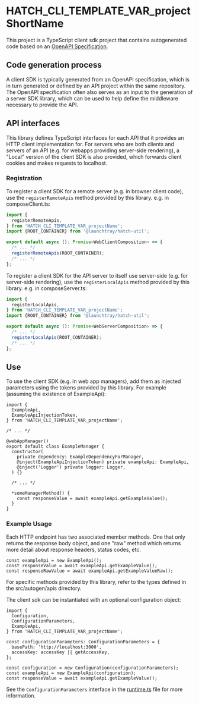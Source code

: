 # HATCH_CLI_TEMPLATE_VAR_projectShortName
This project is a TypeScript client sdk project that contains autogenerated code based on an 
[OpenAPI Specification](https://swagger.io/specification/).

## Code generation process
A client SDK is typically generated from an OpenAPI specification, which is in turn generated or defined
by an API project within the same repository. The OpenAPI specification often also serves as an input to the
generation of a server SDK library, which can be used to help define the middleware necessary to provide the API.

## API interfaces
This library defines TypeScript interfaces for each API that it provides an HTTP client implementation for.
For servers who are both clients and servers of an API (e.g. for webapps providing server-side rendering), a
"Local" version of the client SDK is also provided, which forwards client cookies and makes requests to localhost.

### Registration
To register a client SDK for a remote server (e.g. in browser client code), use the `registerRemoteApis` method
provided by this library. e.g. in composeClient.ts:
```typescript
import {
  registerRemoteApis,
} from 'HATCH_CLI_TEMPLATE_VAR_projectName';
import {ROOT_CONTAINER} from '@launchtray/hatch-util';

export default async (): Promise<WebClientComposition> => {
  /* ... */
  registerRemoteApis(ROOT_CONTAINER);
  /* ... */
};
```
To register a client SDK for the API server to itself use server-side (e.g. for server-side rendering), use the 
`registerLocalApis` method provided by this library. e.g. in composeServer.ts:
```typescript
import {
  registerLocalApis,
} from 'HATCH_CLI_TEMPLATE_VAR_projectName';
import {ROOT_CONTAINER} from '@launchtray/hatch-util';

export default async (): Promise<WebServerComposition> => {
  /* ... */
  registerLocalApis(ROOT_CONTAINER);
  /* ... */
};
```

## Use
To use the client SDK (e.g. in web app managers), add them as injected parameters using the tokens provided
by this library. For example (assuming the existence of ExampleApi):
```
import {
  ExampleApi,
  ExampleApiInjectionToken,
} from 'HATCH_CLI_TEMPLATE_VAR_projectName';

/* ... */

@webAppManager()
export default class ExampleManager {
  constructor(
    private dependency: ExampleDependencyForManager,
    @inject(ExampleApiInjectionToken) private exampleApi: ExampleApi,
    @inject('Logger') private logger: Logger,
  ) {}
  
  /* ... */
  
  *someManagerMethod() {
    const responseValue = await exampleApi.getExampleValue();
  }
}
```

### Example Usage
Each HTTP endpoint has two associated member methods. One that only returns the response body object, and one "raw" 
method which returns more detail about response headers, status codes, etc. 

```
const exampleApi = new ExampleApi();
const responseValue = await exampleApi.getExampleValue();
const responseRawValue = await exampleApi.getExampleValueRaw();

```
For specific methods provided by this library, refer to the types defined in the src/autogen/apis directory.

The client sdk can be instantiated with an optional configuration object:

```
import {
  Configuration, 
  ConfigurationParameters, 
  ExampleApi,
} from 'HATCH_CLI_TEMPLATE_VAR_projectName';

const configurationParameters: ConfigurationParameters = {
  basePath: 'http://localhost:3000',
  accessKey: accessKey || getAccessKey,
};

const configuration = new Configuration(configurationParameters);
const exampleApi = new ExampleApi(configuration);
const responseValue = await exampleApi.getExampleValue();

```
See the `ConfigurationParameters` interface in the [runtime.ts](src/autogen/runtime.ts) file for more information.
